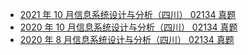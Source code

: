 - [2021 年 10 月信息系统设计与分析（四川） 02134 真题](https://www.bilibili.com/read/cv19045371/)
- [2020 年 10 月信息系统设计与分析（四川） 02134 真题](https://www.bilibili.com/read/cv19045465/)
- [2020 年 8 月信息系统设计与分析（四川） 02134 真题](https://www.bilibili.com/read/cv19045502/)